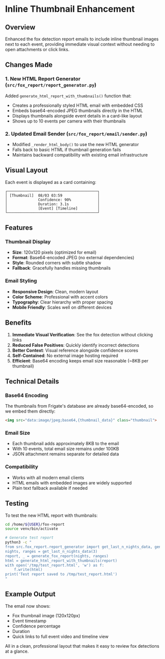 # Inline Thumbnail Enhancement

## Overview
Enhanced the fox detection report emails to include inline thumbnail images next to each event, providing immediate visual context without needing to open attachments or click links.

## Changes Made

### 1. New HTML Report Generator (`src/fox_report/report_generator.py`)
Added `generate_html_report_with_thumbnails()` function that:
- Creates a professionally styled HTML email with embedded CSS
- Embeds base64-encoded JPEG thumbnails directly in the HTML
- Displays thumbnails alongside event details in a card-like layout
- Shows up to 10 events per camera with their thumbnails

### 2. Updated Email Sender (`src/fox_report/email/sender.py`)
- Modified `_render_html_body()` to use the new HTML generator
- Falls back to basic HTML if thumbnail generation fails
- Maintains backward compatibility with existing email infrastructure

## Visual Layout

Each event is displayed as a card containing:
```
┌─────────────────────────────────────────┐
│ [Thumbnail]  08/03 03:59                │
│              Confidence: 90%            │
│              Duration: 3.1s             │
│              [Event] [Timeline]         │
└─────────────────────────────────────────┘
```

## Features

### Thumbnail Display
- **Size**: 120x120 pixels (optimized for email)
- **Format**: Base64-encoded JPEG (no external dependencies)
- **Style**: Rounded corners with subtle shadow
- **Fallback**: Gracefully handles missing thumbnails

### Email Styling
- **Responsive Design**: Clean, modern layout
- **Color Scheme**: Professional with accent colors
- **Typography**: Clear hierarchy with proper spacing
- **Mobile Friendly**: Scales well on different devices

## Benefits

1. **Immediate Visual Verification**: See the fox detection without clicking links
2. **Reduced False Positives**: Quickly identify incorrect detections
3. **Better Context**: Visual reference alongside confidence scores
4. **Self-Contained**: No external image hosting required
5. **Efficient**: Base64 encoding keeps email size reasonable (~8KB per thumbnail)

## Technical Details

### Base64 Encoding
The thumbnails from Frigate's database are already base64-encoded, so we embed them directly:
```html
<img src="data:image/jpeg;base64,{thumbnail_data}" class="thumbnail">
```

### Email Size
- Each thumbnail adds approximately 8KB to the email
- With 10 events, total email size remains under 100KB
- JSON attachment remains separate for detailed data

### Compatibility
- Works with all modern email clients
- HTML emails with embedded images are widely supported
- Plain text fallback available if needed

## Testing

To test the new HTML report with thumbnails:
```bash
cd /home/${USER}/fox-report
source venv/bin/activate

# Generate test report
python3 -c "
from src.fox_report.report_generator import get_last_n_nights_data, generate_fox_report, generate_html_report_with_thumbnails
nights, ranges = get_last_n_nights_data(3)
report, _ = generate_fox_report(nights, ranges)
html = generate_html_report_with_thumbnails(report)
with open('/tmp/test_report.html', 'w') as f:
    f.write(html)
print('Test report saved to /tmp/test_report.html')
"
```

## Example Output

The email now shows:
- Fox thumbnail image (120x120px)
- Event timestamp
- Confidence percentage
- Duration
- Quick links to full event video and timeline view

All in a clean, professional layout that makes it easy to review fox detections at a glance.
